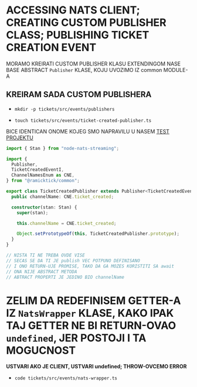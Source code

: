 # ACCESSING NATS CLIENT; CREATING CUSTOM PUBLISHER CLASS; PUBLISHING TICKET CREATION EVENT

MORAMO KREIRATI CUSTOM PUBLISHER KLASU EXTENDINGOM NASE BASE ABSTRACT `Publisher` KLASE, KOJU UVOZIMO IZ common MODULE-A

## KREIRAM SADA CUSTOM PUBLISHERA

- `mkdir -p tickets/src/events/publishers`

- `touch tickets/src/events/ticket-created-publisher.ts`

BICE IDENTICAN ONOME KOJEG SMO NAPRAVILU U NASEM [TEST PROJEKTU](nats_test_project/src/publisher.ts)

```ts
import { Stan } from "node-nats-streaming";

import {
  Publisher,
  TicketCreatedEventI,
  ChannelNamesEnum as CNE,
} from "@ramicktick/common";

export class TicketCreatedPublisher extends Publisher<TicketCreatedEventI> {
  public channelName: CNE.ticket_created;

  constructor(stan: Stan) {
    super(stan);

    this.channelName = CNE.ticket_created;

    Object.setPrototypeOf(this, TicketCreatedPublisher.prototype);
  }
}

// NISTA TI NE TREBA OVDE VISE
// SECAS SE DA TI JE publish VEC POTPUNO DEFINISANO
// I ONO RETURN-UJE PROMISE, TAKO DA GA MOZES KORISTITI SA await
// ONA NIJE ABSTRACT METODA
// ABTRACT PROPERTI JE JEDINO BIO channelName
```

# ZELIM DA REDEFINISEM GETTER-A IZ `NatsWrapper` KLASE, KAKO IPAK TAJ GETTER NE BI RETURN-OVAO `undefined`, JER POSTOJI I TA MOGUCNOST

**USTVARI AKO JE CLIENT, USTVARI undefined; THROW-OVCEMO ERROR**

- `code tickets/src/events/nats-wrapper.ts`

```ts

```
